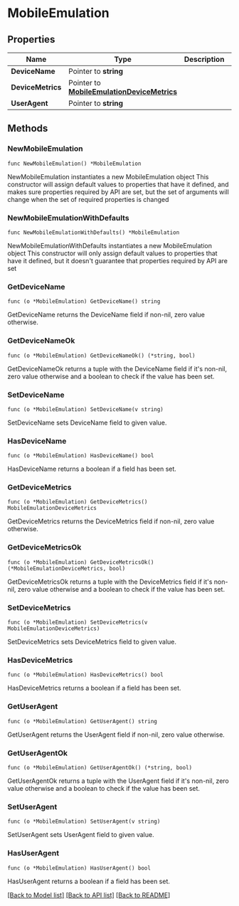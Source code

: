 # MobileEmulation

## Properties

Name | Type | Description | Notes
------------ | ------------- | ------------- | -------------
**DeviceName** | Pointer to **string** |  | [optional] 
**DeviceMetrics** | Pointer to [**MobileEmulationDeviceMetrics**](MobileEmulationDeviceMetrics.md) |  | [optional] 
**UserAgent** | Pointer to **string** |  | [optional] 

## Methods

### NewMobileEmulation

`func NewMobileEmulation() *MobileEmulation`

NewMobileEmulation instantiates a new MobileEmulation object
This constructor will assign default values to properties that have it defined,
and makes sure properties required by API are set, but the set of arguments
will change when the set of required properties is changed

### NewMobileEmulationWithDefaults

`func NewMobileEmulationWithDefaults() *MobileEmulation`

NewMobileEmulationWithDefaults instantiates a new MobileEmulation object
This constructor will only assign default values to properties that have it defined,
but it doesn't guarantee that properties required by API are set

### GetDeviceName

`func (o *MobileEmulation) GetDeviceName() string`

GetDeviceName returns the DeviceName field if non-nil, zero value otherwise.

### GetDeviceNameOk

`func (o *MobileEmulation) GetDeviceNameOk() (*string, bool)`

GetDeviceNameOk returns a tuple with the DeviceName field if it's non-nil, zero value otherwise
and a boolean to check if the value has been set.

### SetDeviceName

`func (o *MobileEmulation) SetDeviceName(v string)`

SetDeviceName sets DeviceName field to given value.

### HasDeviceName

`func (o *MobileEmulation) HasDeviceName() bool`

HasDeviceName returns a boolean if a field has been set.

### GetDeviceMetrics

`func (o *MobileEmulation) GetDeviceMetrics() MobileEmulationDeviceMetrics`

GetDeviceMetrics returns the DeviceMetrics field if non-nil, zero value otherwise.

### GetDeviceMetricsOk

`func (o *MobileEmulation) GetDeviceMetricsOk() (*MobileEmulationDeviceMetrics, bool)`

GetDeviceMetricsOk returns a tuple with the DeviceMetrics field if it's non-nil, zero value otherwise
and a boolean to check if the value has been set.

### SetDeviceMetrics

`func (o *MobileEmulation) SetDeviceMetrics(v MobileEmulationDeviceMetrics)`

SetDeviceMetrics sets DeviceMetrics field to given value.

### HasDeviceMetrics

`func (o *MobileEmulation) HasDeviceMetrics() bool`

HasDeviceMetrics returns a boolean if a field has been set.

### GetUserAgent

`func (o *MobileEmulation) GetUserAgent() string`

GetUserAgent returns the UserAgent field if non-nil, zero value otherwise.

### GetUserAgentOk

`func (o *MobileEmulation) GetUserAgentOk() (*string, bool)`

GetUserAgentOk returns a tuple with the UserAgent field if it's non-nil, zero value otherwise
and a boolean to check if the value has been set.

### SetUserAgent

`func (o *MobileEmulation) SetUserAgent(v string)`

SetUserAgent sets UserAgent field to given value.

### HasUserAgent

`func (o *MobileEmulation) HasUserAgent() bool`

HasUserAgent returns a boolean if a field has been set.


[[Back to Model list]](../README.md#documentation-for-models) [[Back to API list]](../README.md#documentation-for-api-endpoints) [[Back to README]](../README.md)


